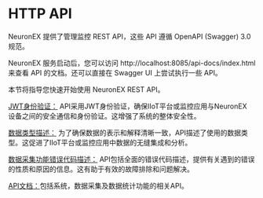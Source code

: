 # HTTP API

NeuronEX 提供了管理监控 REST API，这些 API 遵循 OpenAPI (Swagger) 3.0 规范。

NeuronEX 服务启动后，您可以访问 http://localhost:8085/api-docs/index.html 来查看 API 的文档。还可以直接在 Swagger UI 上尝试执行一些 API。

本节将指导您快速开始使用 NeuronEX REST API。

[JWT身份验证：](./jwt.md) API采用JWT身份验证，确保IIoT平台或监控应用与NeuronEX 设备之间的安全通信和身份验证。这增强了系统的整体安全性。

[数据类型描述：](./data-type.md) 为了确保数据的表示和解释清晰一致，API描述了使用的数据类型。这促进了IIoT平台或监控应用中数据的无缝集成和分析。

[数据采集功能错误代码描述：](./error-code.md) API包括全面的错误代码描述，提供有关遇到的错误的性质和原因的信息。这有助于有效的故障排除和问题解决。

[API文档：](https://docs.emqx.com/en/neuronex/latest/api/api-docs.html)包括系统，数据采集及数据统计功能的相关API。

